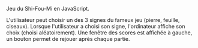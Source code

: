 Jeu du Shi-Fou-Mi en JavaScript.

L'utilisateur peut choisir un des 3 signes du fameux jeu (pierre, feuille, ciseaux).
Lorsque l'utilisateur a choisi son signe, l'ordinateur affiche son choix (choisi aléatoirement).
Une fenêtre des scores est affichée à gauche, un bouton permet de rejouer après chaque partie.